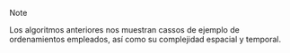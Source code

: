> [!NOTE]
> Los algoritmos anteriores nos muestran cassos de ejemplo de ordenamientos empleados, así como su complejidad espacial y temporal.
